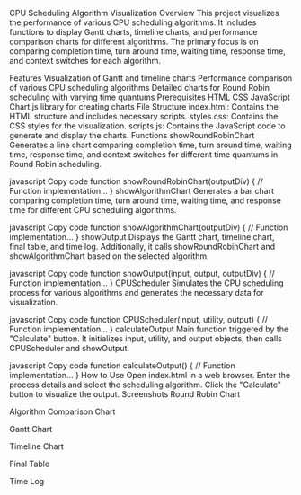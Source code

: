 CPU Scheduling Algorithm Visualization
Overview
This project visualizes the performance of various CPU scheduling algorithms. It includes functions to display Gantt charts, timeline charts, and performance comparison charts for different algorithms. The primary focus is on comparing completion time, turn around time, waiting time, response time, and context switches for each algorithm.

Features
Visualization of Gantt and timeline charts
Performance comparison of various CPU scheduling algorithms
Detailed charts for Round Robin scheduling with varying time quantums
Prerequisites
HTML
CSS
JavaScript
Chart.js library for creating charts
File Structure
index.html: Contains the HTML structure and includes necessary scripts.
styles.css: Contains the CSS styles for the visualization.
scripts.js: Contains the JavaScript code to generate and display the charts.
Functions
showRoundRobinChart
Generates a line chart comparing completion time, turn around time, waiting time, response time, and context switches for different time quantums in Round Robin scheduling.

javascript
Copy code
function showRoundRobinChart(outputDiv) {
    // Function implementation...
}
showAlgorithmChart
Generates a bar chart comparing completion time, turn around time, waiting time, and response time for different CPU scheduling algorithms.

javascript
Copy code
function showAlgorithmChart(outputDiv) {
    // Function implementation...
}
showOutput
Displays the Gantt chart, timeline chart, final table, and time log. Additionally, it calls showRoundRobinChart and showAlgorithmChart based on the selected algorithm.

javascript
Copy code
function showOutput(input, output, outputDiv) {
    // Function implementation...
}
CPUScheduler
Simulates the CPU scheduling process for various algorithms and generates the necessary data for visualization.

javascript
Copy code
function CPUScheduler(input, utility, output) {
    // Function implementation...
}
calculateOutput
Main function triggered by the "Calculate" button. It initializes input, utility, and output objects, then calls CPUScheduler and showOutput.

javascript
Copy code
function calculateOutput() {
    // Function implementation...
}
How to Use
Open index.html in a web browser.
Enter the process details and select the scheduling algorithm.
Click the "Calculate" button to visualize the output.
Screenshots
Round Robin Chart

Algorithm Comparison Chart

Gantt Chart

Timeline Chart

Final Table

Time Log
